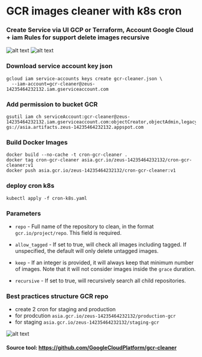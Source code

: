 # GCR images cleaner with k8s cron 

### Create Service via UI GCP or Terraform, Account Google Cloud + iam Rules for support delete images recursive
![alt text](https://i.imgur.com/ja43Zup.png)
![alt text](https://i.imgur.com/gQBJG1K.png)


### Download service account key json
```
gcloud iam service-accounts keys create gcr-cleaner.json \
  --iam-account=gcr-cleaner@zeus-14235464232132.iam.gserviceaccount.com
```
### Add permission to bucket GCR
```
gsutil iam ch serviceAccount:gcr-cleaner@zeus-14235464232132.iam.gserviceaccount.com:objectCreator,objectAdmin,legacyBucketReader gs://asia.artifacts.zeus-14235464232132.appspot.com
```

### Build Docker Images
```
docker build --no-cache -t cron-gcr-cleaner .
docker tag cron-gcr-cleaner asia.gcr.io/zeus-14235464232132/cron-gcr-cleaner:v1
docker push asia.gcr.io/zeus-14235464232132/cron-gcr-cleaner:v1
```

### deploy cron k8s
```
kubectl apply -f cron-k8s.yaml 
```

### Parameters
- `repo` - Full name of the repository to clean, in the format
  `gcr.io/project/repo`. This field is required.

- `allow_tagged` - If set to true, will check all images including tagged.
  If unspecified, the default will only delete untagged images.

- `keep` - If an integer is provided, it will always keep that minimum number
  of images. Note that it will not consider images inside the `grace` duration.

- `recursive` - If set to true, will recursively search all child repositories.

### Best practices structure GCR repo
- create 2 cron for staging and production
- for prodcution `asia.gcr.io/zeus-14235464232132/production-gcr`
- for staging `asia.gcr.io/zeus-14235464232132/staging-gcr`

![alt text](https://i.imgur.com/FRdyiC6.png)



#### Source tool: https://github.com/GoogleCloudPlatform/gcr-cleaner

